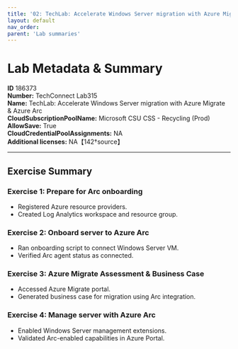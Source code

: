 ```yaml
---
title: '02: TechLab: Accelerate Windows Server migration with Azure Migrate & Azure Arc'  
layout: default
nav_order: 
parent: 'Lab summaries'
--- 
```



# Lab Metadata & Summary

**ID** 186373  
**Number:** TechConnect Lab315  
**Name:** TechLab: Accelerate Windows Server migration with Azure Migrate & Azure Arc  
**CloudSubscriptionPoolName:** Microsoft CSU CSS - Recycling (Prod)  
**AllowSave:** True  
**CloudCredentialPoolAssignments:** NA  
**Additional licenses:** NA【142†source】  

---

## Exercise Summary

### Exercise 1: Prepare for Arc onboarding
- Registered Azure resource providers.  
- Created Log Analytics workspace and resource group.  

### Exercise 2: Onboard server to Azure Arc
- Ran onboarding script to connect Windows Server VM.  
- Verified Arc agent status as connected.  

### Exercise 3: Azure Migrate Assessment & Business Case
- Accessed Azure Migrate portal.  
- Generated business case for migration using Arc integration.  

### Exercise 4: Manage server with Azure Arc
- Enabled Windows Server management extensions.  
- Validated Arc-enabled capabilities in Azure Portal.  